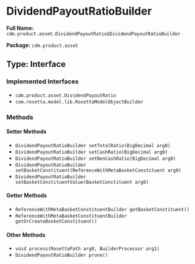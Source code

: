 # DividendPayoutRatioBuilder

**Full Name:** `cdm.product.asset.DividendPayoutRatio$DividendPayoutRatioBuilder`

**Package:** `cdm.product.asset`

## Type: Interface

### Implemented Interfaces

- `cdm.product.asset.DividendPayoutRatio`
- `com.rosetta.model.lib.RosettaModelObjectBuilder`

### Methods

#### Setter Methods

- `DividendPayoutRatioBuilder setTotalRatio(BigDecimal arg0)`
- `DividendPayoutRatioBuilder setCashRatio(BigDecimal arg0)`
- `DividendPayoutRatioBuilder setNonCashRatio(BigDecimal arg0)`
- `DividendPayoutRatioBuilder setBasketConstituent(ReferenceWithMetaBasketConstituent arg0)`
- `DividendPayoutRatioBuilder setBasketConstituentValue(BasketConstituent arg0)`

#### Getter Methods

- `ReferenceWithMetaBasketConstituentBuilder getBasketConstituent()`
- `ReferenceWithMetaBasketConstituentBuilder getOrCreateBasketConstituent()`

#### Other Methods

- `void process(RosettaPath arg0, BuilderProcessor arg1)`
- `DividendPayoutRatioBuilder prune()`

